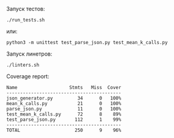 Запуск тестов:
```
./run_tests.sh
```
или:
```
python3 -m unittest test_parse_json.py test_mean_k_calls.py
```

Запуск линетров:
```
./linters.sh
```

Coverage report:
```
Name                   Stmts   Miss  Cover
------------------------------------------
json_generator.py         34      0   100%
mean_k_calls.py           21      0   100%
parse_json.py             11      0   100%
test_mean_k_calls.py      72      8    89%
test_parse_json.py       112      1    99%
------------------------------------------
TOTAL                    250      9    96%

```